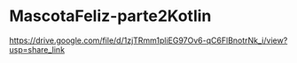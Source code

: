 # MascotaFeliz-parte2Kotlin
https://drive.google.com/file/d/1zjTRmm1pliEG97Ov6-qC6FlBnotrNk_i/view?usp=share_link
